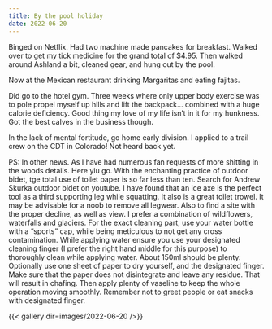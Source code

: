 ```yaml
---
title: By the pool holiday 
date: 2022-06-20
---
```


Binged on Netflix. Had two machine made pancakes for breakfast. Walked over to get my tick medicine for the grand total of $4.95. Then walked around Ashland a bit, cleaned gear, and hung out by the pool.

Now at the Mexican restaurant drinking Margaritas and eating fajitas.

Did go to the hotel gym. Three weeks where only upper body exercise was to pole propel myself up hills and lift the backpack… combined with a huge calorie deficiency. Good thing my love of my life isn’t in it for my hunkness. Got the best calves in the business though. 

In the lack of mental fortitude, go home early division. I applied to a trail crew on the CDT in Colorado! Not heard back yet. 

PS: In other news. As I have had numerous fan requests of more shitting in the woods details. Here yiu go. With the enchanting practice of outdoor bidet, tge total use of toilet paper is so far less than ten. Search for Andrew Skurka outdoor bidet on youtube. I have found that an ice axe is the perfect tool as a third supporting leg while squatting. It also is a great toilet trowel. It may be advisable for a noob to remove all legwear. Also to find a site with the proper decline, as well as view. I prefer a combination of wildflowers, waterfalls and glaciers. For the exact cleaning part, use your water bottle with a “sports” cap, while being meticulous to not get any cross contamination. While applying water ensure you use your designated cleaning finger (I prefer the right hand middle for this purpose) to thoroughly clean while applying water. About 150ml should be plenty. Optionally use one sheet of paper to dry yourself, and the designated finger. Make sure that the paper does not disintegrate and leave any residue. That will result in chafing. Then apply plenty of vaseline to keep the whole operation moving smoothly. Remember not to greet people or eat snacks with designated finger. 


{{< gallery dir=images/2022-06-20 />}}